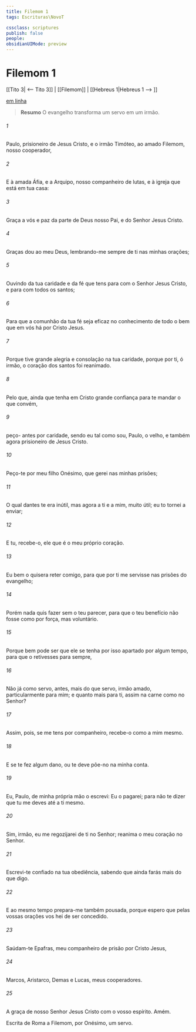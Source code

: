 ```yaml
---
title: Filemom 1
tags: Escrituras\NovoT

cssclass: scriptures
publish: false
people:
obsidianUIMode: preview
---
```


# Filemom 1
[[Tito 3| <-- Tito 3]] | [[Filemom]] | [[Hebreus 1|Hebreus 1 --> ]]

[em linha](https://churchofjesuschrist.org/study/scriptures/nt/philem/1?lang=por)

> __Resumo__
O evangelho transforma um servo em um irmão.

###### 1 
Paulo, prisioneiro de Jesus Cristo, e o irmão Timóteo, ao amado Filemom, nosso cooperador,

###### 2 
E à amada Áfia, e a Arquipo, nosso companheiro de lutas, e à igreja que está em tua casa:

###### 3 
Graça a vós e paz da parte de Deus nosso Pai, e do Senhor Jesus Cristo.

###### 4 
Graças dou ao meu Deus, lembrando-me sempre de ti nas minhas orações;

###### 5 
Ouvindo da tua caridade e da fé que tens para com o Senhor Jesus Cristo, e para com todos os santos;

###### 6 
Para que a comunhão da tua fé seja eficaz no conhecimento de todo o bem que em vós há por Cristo Jesus.

###### 7 
Porque tive grande alegria e consolação na tua caridade, porque por ti, ó irmão, o coração dos santos foi reanimado.

###### 8 
Pelo que, ainda que tenha em Cristo grande confiança para te mandar  o que convém,

###### 9 
 peço- antes por caridade, sendo eu tal como sou, Paulo, o velho, e também agora prisioneiro de Jesus Cristo.

###### 10 
Peço-te por meu filho Onésimo, que gerei nas minhas prisões;

###### 11 
O qual dantes te era inútil, mas agora a ti e a mim, muito útil; eu to tornei a enviar;

###### 12 
E tu, recebe-o, ele que é o meu próprio coração.

###### 13 
Eu bem o quisera reter comigo, para que por ti me servisse nas prisões do evangelho;

###### 14 
Porém nada quis fazer sem o teu parecer, para que o teu benefício não fosse como por força, mas voluntário.

###### 15 
Porque bem pode ser que ele se tenha por isso apartado  por algum tempo, para que o retivesses para sempre,

###### 16 
Não já como servo, antes, mais do que servo,  irmão amado, particularmente para mim; e quanto mais para ti, assim na carne como no Senhor?

###### 17 
Assim, pois, se me tens por companheiro, recebe-o como a mim mesmo.

###### 18 
E se te fez algum dano, ou te deve  põe-no na minha conta.

###### 19 
Eu, Paulo, de minha própria mão o escrevi: Eu o pagarei; para não te dizer que tu me deves até a ti mesmo.

###### 20 
Sim, irmão, eu me regozijarei de ti no Senhor; reanima o meu coração no Senhor.

###### 21 
Escrevi-te confiado na tua obediência, sabendo que ainda farás mais do que digo.

###### 22 
E ao mesmo tempo prepara-me também pousada, porque espero que pelas vossas orações vos hei de ser concedido.

###### 23 
Saúdam-te Epafras, meu companheiro de prisão por Cristo Jesus,

###### 24 
Marcos, Aristarco, Demas e Lucas, meus cooperadores.

###### 25 
A graça de nosso Senhor Jesus Cristo  com o vosso espírito. Amém.

Escrita de Roma a Filemom, por Onésimo, um servo.

